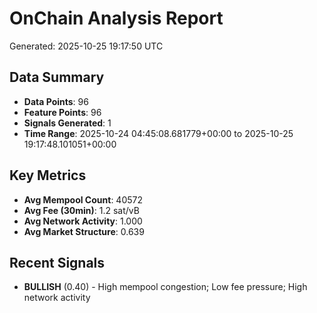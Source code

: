 # OnChain Analysis Report
Generated: 2025-10-25 19:17:50 UTC

## Data Summary
- **Data Points**: 96
- **Feature Points**: 96
- **Signals Generated**: 1
- **Time Range**: 2025-10-24 04:45:08.681779+00:00 to 2025-10-25 19:17:48.101051+00:00

## Key Metrics
- **Avg Mempool Count**: 40572
- **Avg Fee (30min)**: 1.2 sat/vB
- **Avg Network Activity**: 1.000
- **Avg Market Structure**: 0.639

## Recent Signals
- **BULLISH** (0.40) - High mempool congestion; Low fee pressure; High network activity
